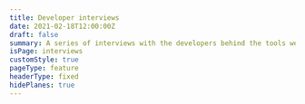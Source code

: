 ```yaml
---
title: Developer interviews
date: 2021-02-18T12:00:00Z
draft: false
summary: A series of interviews with the developers behind the tools we feature at Console.
isPage: interviews
customStyle: true
pageType: feature
headerType: fixed
hidePlanes: true
---
```


